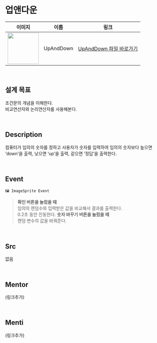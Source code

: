 # 업앤다운

|                                                            이미지                                                             |    이름    |             링크              |
| :---------------------------------------------------------------------------------------------------------------------------: | :--------: | :---------------------------: |
| <img src="https://user-images.githubusercontent.com/108293826/222973557-7822fc48-9ea1-4452-856a-b4d9861c7156.png" width="100"> | UpAndDown | [UpAndDown 파일 바로가기](#) |

<br>

## 설계 목표

조건문의 개념을 이해한다. \
비교연산자와 논리연산자를 사용해본다.

<br>

## Description

컴퓨터가 임의의 숫자를 정하고 사용자가 숫자를 입력하여 임의의 숫자보다 높으면 ‘down’을 출력, 낮으면 ‘up’을 출력, 같으면 ‘정답’을 출력한다.

<br>

## Event

```
🖼 ImageSprite Event
```

> **확인 버튼을 눌렀을 때** \
> 임의의 랜덤수와 입력받은 값을 비교해서 결과를 출력한다. \
> 0.2초 동안 진동한다.
> **숫자 바꾸기 버튼을 눌렀을 때** \
> 랜덤 변수의 값을 바꿔준다.
<br>

## Src

없음


<br>

## Mentor

(링크추가)

<br>

## Menti

(링크추가)